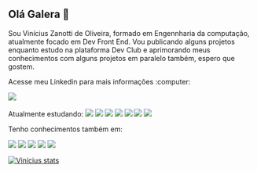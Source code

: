 ## Olá Galera 👋

Sou Vinícius Zanotti de Oliveira, formado em Engennharia da computação, atualmente focado em Dev Front End. Vou publicando alguns projetos enquanto estudo na plataforma Dev Club e aprimorando meus conhecimentos com alguns projetos em paralelo também, espero que gostem.
<br>
<p>Acesse meu Linkedin para mais informações :computer: </p> <a href="https://www.linkedin.com/in/vinicius-zanotti"> <img src="https://img.shields.io/badge/LinkedIn-0077B5?style=for-the-badge&logo=linkedin&logoColor=white"></a>
<br><br>
Atualmente estudando:

<img src="https://img.shields.io/badge/HTML5-E34F26?style=for-the-badge&logo=html5&logoColor=white"/>
<img src="https://img.shields.io/badge/JavaScript-323330?style=for-the-badge&logo=javascript&logoColor=F7DF1E](https://img.shields.io/badge/JavaScript-F7DF1E?style=for-the-badge&logo=javascript&logoColor=yellow)](https://img.shields.io/badge/JavaScript-323330?style=for-the-badge&logo=javascript&logoColor=F7DF1E)"/>
<img src="https://img.shields.io/badge/CSS-239120?&style=for-the-badge&logo=css3&logoColor=white"/>
<img src="https://img.shields.io/badge/Bootstrap-563D7C?style=for-the-badge&logo=bootstrap&logoColor=white"/>
<img src="https://img.shields.io/badge/TypeScript-007ACC?style=for-the-badge&logo=typescript&logoColor=white"/>
<img src="https://img.shields.io/badge/Node.js-43853D?style=for-the-badge&logo=node.js&logoColor=white"/>
<img src="https://img.shields.io/badge/React-20232A?style=for-the-badge&logo=react&logoColor=61DAFB"/>

<br>
<p>Tenho conhecimentos também em:</p>
<img src="https://img.shields.io/badge/Swift-FA7343?style=for-the-badge&logo=swift&logoColor=white"/>
<img src="https://img.shields.io/badge/Python-3776AB?style=for-the-badge&logo=python&logoColor=white"/>
<img src="https://img.shields.io/badge/Oracle-F80000?style=for-the-badge&logo=oracle&logoColor=black"/>
<img src="https://img.shields.io/badge/MySQL-005C84?style=for-the-badge&logo=mysql&logoColor=white"/>
<img src="https://img.shields.io/badge/Microsoft_SQL_Server-CC2927?style=for-the-badge&logo=microsoft-sql-server&logoColor=white"/>


[![Vinícius stats](https://github-readme-stats.vercel.app/api?username=vinizanotti89)](https://github.com/anuraghazra/github-readme-stats)
<!--
**vinizanotti89/vinizanotti89** is a ✨ _special_ ✨ repository because its `README.md` (this file) appears on your GitHub profile.

Here are some ideas to get you started:

- 🔭 I’m currently working on ...
- 🌱 I’m currently learning ...
- 👯 I’m looking to collaborate on ...
- 🤔 I’m looking for help with ...
- 💬 Ask me about ...
- 📫 How to reach me: ...
- 😄 Pronouns: ...
- ⚡ Fun fact: ...
-->
